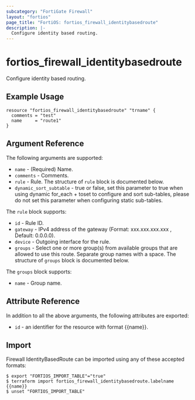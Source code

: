 ```yaml
---
subcategory: "FortiGate Firewall"
layout: "fortios"
page_title: "FortiOS: fortios_firewall_identitybasedroute"
description: |-
  Configure identity based routing.
---
```


# fortios_firewall_identitybasedroute
Configure identity based routing.

## Example Usage

```hcl
resource "fortios_firewall_identitybasedroute" "trname" {
  comments = "test"
  name     = "route1"
}
```

## Argument Reference


The following arguments are supported:

* `name` - (Required) Name.
* `comments` - Comments.
* `rule` - Rule. The structure of `rule` block is documented below.
* `dynamic_sort_subtable` - true or false, set this parameter to true when using dynamic for_each + toset to configure and sort sub-tables, please do not set this parameter when configuring static sub-tables.

The `rule` block supports:

* `id` - Rule ID.
* `gateway` - IPv4 address of the gateway (Format: xxx.xxx.xxx.xxx , Default: 0.0.0.0).
* `device` - Outgoing interface for the rule.
* `groups` - Select one or more group(s) from available groups that are allowed to use this route. Separate group names with a space. The structure of `groups` block is documented below.

The `groups` block supports:

* `name` - Group name.


## Attribute Reference

In addition to all the above arguments, the following attributes are exported:
* `id` - an identifier for the resource with format {{name}}.

## Import

Firewall IdentityBasedRoute can be imported using any of these accepted formats:
```
$ export "FORTIOS_IMPORT_TABLE"="true"
$ terraform import fortios_firewall_identitybasedroute.labelname {{name}}
$ unset "FORTIOS_IMPORT_TABLE"
```
